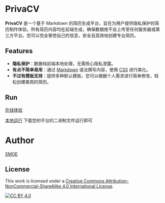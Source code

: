 # PrivaCV
**PrivaCV** 是一个基于 Markdown 的简历生成平台，旨在为用户提供隐私保护的简历制作体验。所有简历内容均在前端生成，确保数据绝不会上传至任何服务器或第三方平台。您可以完全掌控自己的信息，安全且高效地创建专业简历。

## Features

- **隐私保护**：数据纯前端本地处理，无需担心隐私泄露。
- **有点不简单易用**：通过 [Markdown](https://www.markdownguide.org/basic-syntax/) 语法撰写内容，使用 [CSS](https://developer.mozilla.org/zh-CN/docs/Web/CSS) 进行美化。
- **不过有模板支持**：提供多种默认模板，您可以根据个人需求进行简单修改，轻松创建美观的简历。

## Run

[在线体验](https://bapigso.github.io/PrivaCV)

[本地运行](https://github.com/bapigso/PrivaCV/releases) 下载您的平台的二进制文件运行即可

# Author
[SMOE](https://smoe.cc/)

## License

This work is licensed under a
[Creative Commons Attribution-NonCommercial-ShareAlike 4.0 International License][cc-by].

[![CC BY 4.0][cc-by-image]][cc-by]

[cc-by]: http://creativecommons.org/licenses/by/4.0/
[cc-by-image]: https://i.creativecommons.org/l/by/4.0/88x31.png